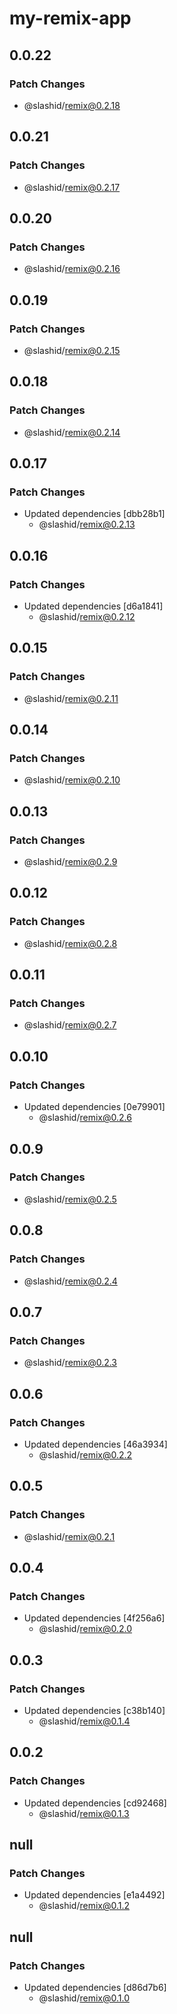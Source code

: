 # my-remix-app

## 0.0.22

### Patch Changes

- @slashid/remix@0.2.18

## 0.0.21

### Patch Changes

- @slashid/remix@0.2.17

## 0.0.20

### Patch Changes

- @slashid/remix@0.2.16

## 0.0.19

### Patch Changes

- @slashid/remix@0.2.15

## 0.0.18

### Patch Changes

- @slashid/remix@0.2.14

## 0.0.17

### Patch Changes

- Updated dependencies [dbb28b1]
  - @slashid/remix@0.2.13

## 0.0.16

### Patch Changes

- Updated dependencies [d6a1841]
  - @slashid/remix@0.2.12

## 0.0.15

### Patch Changes

- @slashid/remix@0.2.11

## 0.0.14

### Patch Changes

- @slashid/remix@0.2.10

## 0.0.13

### Patch Changes

- @slashid/remix@0.2.9

## 0.0.12

### Patch Changes

- @slashid/remix@0.2.8

## 0.0.11

### Patch Changes

- @slashid/remix@0.2.7

## 0.0.10

### Patch Changes

- Updated dependencies [0e79901]
  - @slashid/remix@0.2.6

## 0.0.9

### Patch Changes

- @slashid/remix@0.2.5

## 0.0.8

### Patch Changes

- @slashid/remix@0.2.4

## 0.0.7

### Patch Changes

- @slashid/remix@0.2.3

## 0.0.6

### Patch Changes

- Updated dependencies [46a3934]
  - @slashid/remix@0.2.2

## 0.0.5

### Patch Changes

- @slashid/remix@0.2.1

## 0.0.4

### Patch Changes

- Updated dependencies [4f256a6]
  - @slashid/remix@0.2.0

## 0.0.3

### Patch Changes

- Updated dependencies [c38b140]
  - @slashid/remix@0.1.4

## 0.0.2

### Patch Changes

- Updated dependencies [cd92468]
  - @slashid/remix@0.1.3

## null

### Patch Changes

- Updated dependencies [e1a4492]
  - @slashid/remix@0.1.2

## null

### Patch Changes

- Updated dependencies [d86d7b6]
  - @slashid/remix@0.1.0
